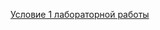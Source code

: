 [Условие 1 лабораторной работы](https://docs.google.com/document/d/1Kfj51JHufFoDDkAaaKZbEOuwaq9YuSX0iPqWc3SS2z8/edit#heading=h.c0584tl6sw6k)
